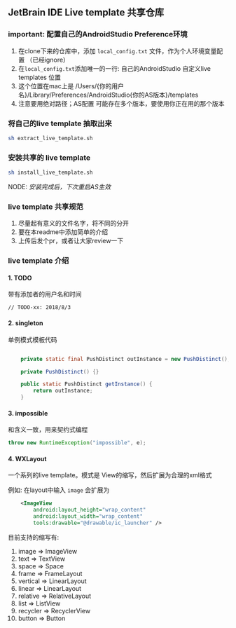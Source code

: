 ## JetBrain IDE Live template 共享仓库

### important: 配置自己的AndroidStudio Preference环境
1. 在clone下来的仓库中，添加 `local_config.txt` 文件，作为个人环境变量配置 （已经ignore）
2. 在`local_config.txt`添加唯一的一行: 自己的AndroidStudio 自定义live templates 位置
3. 这个位置在mac上是 /Users/{你的用户名}/Library/Preferences/AndroidStudio{你的AS版本}/templates
4. 注意要用绝对路径；AS配置 可能存在多个版本，要使用你正在用的那个版本

### 将自己的live template 抽取出来
```sh
sh extract_live_template.sh
```

### 安装共享的 live template
```sh
sh install_live_template.sh
```

NODE: *安装完成后，下次重启AS生效*

### live template 共享规范
1. 尽量起有意义的文件名字，将不同的分开
2. 要在本readme中添加简单的介绍
3. 上传后发个pr，或者让大家review一下

### live template 介绍

#### 1. TODO

带有添加者的用户名和时间

```
// TODO-xx: 2018/8/3
```

#### 2. singleton

单例模式模板代码

```java

    private static final PushDistinct outInstance = new PushDistinct();

    private PushDistinct() {}

    public static PushDistinct getInstance() {
        return outInstance;
    }
```

#### 3. impossible

和含义一致，用来契约式编程

```java
throw new RuntimeException("impossible", e);
```

#### 4. WXLayout

一个系列的live template。模式是 View的缩写，然后扩展为合理的xml格式

例如: 在layout中输入 `image` 会扩展为
```xml
    <ImageView
        android:layout_height="wrap_content"
        android:layout_width="wrap_content"
        tools:drawable="@drawable/ic_launcher" />
```

目前支持的缩写有:
1. image => ImageView
2. text => TextView
3. space => Space
4. frame => FrameLayout
6. vertical => LinearLayout
7. linear => LinearLayout
8. relative => RelativeLayout
9. list => ListView
10. recycler => RecyclerView
11. button => Button
